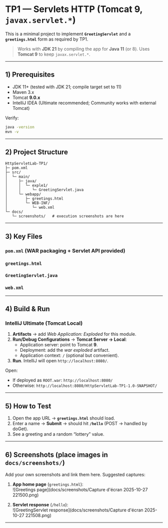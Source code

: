 # TP1 — Servlets HTTP (Tomcat 9, `javax.servlet.*`)

This is a minimal project to implement **`GreetingServlet`** and a **`greetings.html`** form as required by TP1.

> Works with **JDK 21** by compiling the app for **Java 11** (or 8). Uses **Tomcat 9** to keep `javax.servlet.*`.

---

## 1) Prerequisites

- JDK 11+ (tested with JDK 21; compile target set to 11)
- Maven 3.x
- Tomcat **9.0.x**
- IntelliJ IDEA (Ultimate recommended; Community works with external Tomcat)

Verify:
```bash
java -version
mvn -v
```

---

## 2) Project Structure

```
HttpServletLab-TP1/
├─ pom.xml
├─ src/
│  └─ main/
│     ├─ java/
│     │  └─ exple1/
│     │     └─ GreetingServlet.java
│     └─ webapp/
│        ├─ greetings.html
│        └─ WEB-INF/
│           └─ web.xml
└─ docs/
   └─ screenshots/   # execution screenshots are here
```

---

## 3) Key Files

### `pom.xml` (WAR packaging + Servlet API provided)


### `greetings.html`

### `GreetingServlet.java`


### `web.xml`


---

## 4) Build & Run

### IntelliJ Ultimate (Tomcat Local)
1. **Artifacts** → add *Web Application: Exploded* for this module.
2. **Run/Debug Configurations** → **Tomcat Server → Local**:
    - Application server: point to Tomcat **9**.
    - Deployment: add the *war exploded* artifact.
    - Application context: `/` (optional but convenient).
3. **Run**. IntelliJ will open `http://localhost:8080/`.


Open:
- If deployed as `ROOT.war`: `http://localhost:8080/`
- Otherwise: `http://localhost:8080/HttpServletLab-TP1-1.0-SNAPSHOT/`

---

## 5) How to Test

1. Open the app URL → **`greetings.html`** should load.
2. Enter a name → **Submit** → should hit **`/hello`** (POST → handled by doGet).
3. See a greeting and a random “lottery” value.

---

## 6) Screenshots (place images in `docs/screenshots/`)

Add your own screenshots and link them here. Suggested captures:



1. **App home page** (`greetings.html`):  
   ![Greetings page](docs/screenshots/Capture d'écran 2025-10-27 221500.png)


2. **Servlet response** (`/hello`):  
   ![GreetingServlet response](docs/screenshots/Capture d'écran 2025-10-27 221508.png)


---


